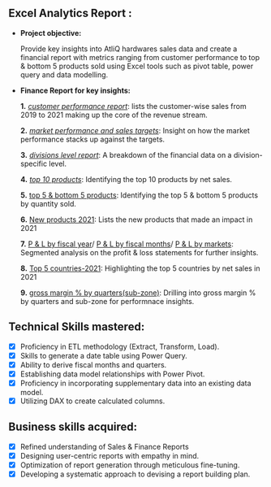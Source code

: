 ## Excel Analytics Report :


- **Project objective:**

   Provide key insights into AtliQ hardwares sales data and create a financial report with metrics ranging from customer performance to top & bottom 5 products sold using Excel tools such as pivot table, power query and data modelling.


- **Finance Report for key insights:**

    **1.** _[customer performance report](https://github.com/shahryarnafiz/Excel-Sales-Analytics/blob/main/Customer%20performance%20report.pdf)_: lists the customer-wise sales from 2019 to 2021 making up the core of the revenue stream.

    **2.** _[market performance and sales targets](https://github.com/shahryarnafiz/Excel-Sales-Analytics/blob/main/Market%20performance%20vs%20Target.pdf)_: Insight on how the market performance stacks up against the targets.

    **3.** _[divisions level report](https://github.com/shahryarnafiz/Excel-Sales-Analytics/blob/main/Divisions%20level%20report.pdf)_: A breakdown of the financial data on a division-specific level.

    **4.** _[top 10 products](https://github.com/shahryarnafiz/Excel-Sales-Analytics/blob/main/Top%2010%20Products.pdf)_: Identifying the top 10 products by net sales.

    **5.** [top 5 & bottom 5 products](https://github.com/shahryarnafiz/Excel-Sales-Analytics/blob/main/Top%205%20%26%20Bottom%205%20products.pdf): Identifying the top 5 & bottom 5 products by quantity sold.
    
     **6.** [New products 2021](https://github.com/shahryarnafiz/Excel-Sales-Analytics/blob/main/new%20products%202021.pdf): Lists the new products that made an impact in 2021

     **7.** [P & L by fiscal year](https://github.com/shahryarnafiz/Excel-Sales-Analytics/blob/main/P%20%26%20L%20by%20fiscal_year.pdf)/
            [P & L by fiscal months](https://github.com/shahryarnafiz/Excel-Sales-Analytics/blob/main/P%20%26%20L%20by%20fiscal_year.pdf)/
            [P & L by markets](https://github.com/shahryarnafiz/Excel-Sales-Analytics/blob/main/P%20%26%20L%20by%20fiscal_year.pdf): Segmented analysis on the profit & loss statements for further insights.
  
     **8.** [Top 5 countries-2021](https://github.com/shahryarnafiz/Excel-Sales-Analytics/blob/main/Top%205%20countries%20by%20net%20sales.pdf): Highlighting the top 5 countries by net sales in 2021

     **9.** [gross margin % by quarters(sub-zone)](https://github.com/shahryarnafiz/Excel-Sales-Analytics/blob/main/GM%25%20by%20sub-zone(quarters).pdf): Drilling into gross margin % by quarters and sub-zone for performnace insights.

  


## Technical Skills mastered:
- [x]	Proficiency in ETL methodology (Extract, Transform, Load).
- [x]	Skills to generate a date table using Power Query.
- [x]	Ability to derive fiscal months and quarters.
- [x]	Establishing data model relationships with Power Pivot.
- [x]	Proficiency in incorporating supplementary data into an existing data model.
- [x]	Utilizing DAX to create calculated columns.

## Business skills acquired:
- [x]	Refined understanding of Sales & Finance Reports
- [x]	Designing user-centric reports with empathy in mind.
- [x]	Optimization of report generation through meticulous fine-tuning.
- [x]	Developing a systematic approach to devising a report building plan.
